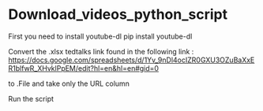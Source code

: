 # Download_videos_python_script

First you need to install youtube-dl
pip install youtube-dl

Convert the .xlsx tedtalks link found in the following link :
https://docs.google.com/spreadsheets/d/1Yv_9nDl4ocIZR0GXU3OZuBaXxER1blfwR_XHvklPpEM/edit?hl=en&hl=en#gid=0

to .File and take only the URL column

Run the script
